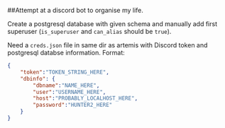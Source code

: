 ##Attempt at a discord bot to organise my life.

Create a postgresql database with given schema and manually add first superuser (`is_superuser` and `can_alias` should be `true`).

Need a `creds.json` file in same dir as artemis with Discord token and postgresql databse information. Format:

```json
{
	"token":"TOKEN_STRING_HERE",
	"dbinfo": {
		"dbname":"NAME_HERE",
		"user":"USERNAME_HERE",
		"host":"PROBABLY_LOCALHOST_HERE",
		"password":"HUNTER2_HERE"
	}
}
```

